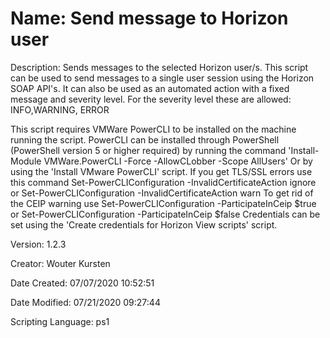 ﻿# Name: Send message to Horizon user

Description: Sends messages to the selected Horizon user/s. This script can be used to send messages to a single user session using the Horizon SOAP API's. It can also be used as an automated action with a fixed message and severity level. For the severity level these are allowed: INFO,WARNING, ERROR

This script requires VMWare PowerCLI to be installed on the machine running the script.
PowerCLI can be installed through PowerShell (PowerShell version 5 or higher required) by running the command 'Install-Module VMWare.PowerCLI -Force -AllowCLobber -Scope AllUsers' Or by using the 'Install VMware PowerCLI' script.
If you get TLS/SSL errors use this command Set-PowerCLIConfiguration -InvalidCertificateAction ignore
   or Set-PowerCLIConfiguration -InvalidCertificateAction warn
To get rid of the CEIP warning use Set-PowerCLIConfiguration -ParticipateInCeip $true 
   or Set-PowerCLIConfiguration -ParticipateInCeip $false
Credentials can be set using the 'Create credentials for Horizon View scripts' script.

Version: 1.2.3

Creator: Wouter Kursten

Date Created: 07/07/2020 10:52:51

Date Modified: 07/21/2020 09:27:44

Scripting Language: ps1

